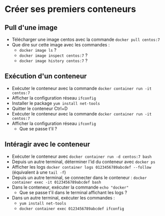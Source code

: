 # Créer ses premiers conteneurs

## Pull d'une image

* Télécharger une image centos avec la commande `docker pull centos:7`
* Que dire sur cette image avec les commandes :
  * `docker image ls` ?
  * `docker image inspect centos:7` ?
  * `docker image history centos:7` ?

## Exécution d'un conteneur

* Exécuter le conteneur avec la commande `docker container run -it centos:7`
* Afficher la configuration réseau `ifconfig`
* Installer le package `yum install net-tools`
* Quitter le conteneur Ctrl+D
* Exécuter le conteneur avec la commande `docker container run -it centos:7`
* Afficher la configuration réseau `ifconfig`
  * Que se passe t'il ?

## Intéragir avec le conteneur

* Exécuter le conteneur avec `docker container run -d centos:7 bash`
* Depuis un autre terminal, déterminer l'id du conteneur avec `docker ps`
* Afficher les logs `docker container logs 0123456789abcdef --follow` (équivalent à une `tail -f`)
* Depuis un autre terminal, se connecter dans le conteneur : `docker container exec -it 0123456789abcdef bash`
* Dans le conteneur, exécuter la commande `echo "docker"`
  * Que se passe t'il dans le terminal affichant les logs ?
* Dans un autre terminal, exécuter les commandes :
  * `yum install net-tools`
  * `docker container exec 0123456789abcdef ifconfig`
